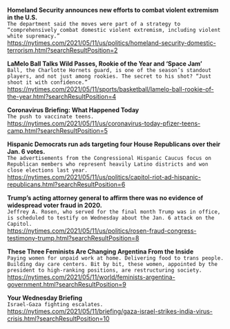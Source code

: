**Homeland Security announces new efforts to combat violent extremism in the U.S.**\
`The department said the moves were part of a strategy to “comprehensively combat domestic violent extremism, including violent white supremacy.”`\
https://nytimes.com/2021/05/11/us/politics/homeland-security-domestic-terrorism.html?searchResultPosition=2

**LaMelo Ball Talks Wild Passes, Rookie of the Year and ‘Space Jam’**\
`Ball, the Charlotte Hornets guard, is one of the season’s standout players, and not just among rookies. The secret to his shot? “Just shoot it with confidence.”`\
https://nytimes.com/2021/05/11/sports/basketball/lamelo-ball-rookie-of-the-year.html?searchResultPosition=4

**Coronavirus Briefing: What Happened Today**\
`The push to vaccinate teens.`\
https://nytimes.com/2021/05/11/us/coronavirus-today-pfizer-teens-camp.html?searchResultPosition=5

**Hispanic Democrats run ads targeting four House Republicans over their Jan. 6 votes.**\
`The advertisements from the Congressional Hispanic Caucus focus on Republican members who represent heavily Latino districts and won close elections last year.`\
https://nytimes.com/2021/05/11/us/politics/capitol-riot-ad-hispanic-republicans.html?searchResultPosition=6

**Trump’s acting attorney general to affirm there was no evidence of widespread voter fraud in 2020.**\
`Jeffrey A. Rosen, who served for the final month Trump was in office, is scheduled to testify on Wednesday about the Jan. 6 attack on the Capitol.`\
https://nytimes.com/2021/05/11/us/politics/rosen-fraud-congress-testimony-trump.html?searchResultPosition=8

**These Three Feminists Are Changing Argentina From the Inside**\
`Paying women for unpaid work at home. Delivering food to trans people. Building day care centers. Bit by bit, these women, appointed by the president to high-ranking positions, are restructuring society.`\
https://nytimes.com/2021/05/11/world/feminists-argentina-government.html?searchResultPosition=9

**Your Wednesday Briefing**\
`Israel-Gaza fighting escalates.`\
https://nytimes.com/2021/05/11/briefing/gaza-israel-strikes-india-virus-crisis.html?searchResultPosition=10

